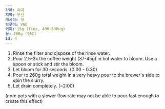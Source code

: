 ```yaml
---
카페: 히떼
지역: 부산
레시피: 핫
브루어: V60
커피: 15g (fine, 400-500ug)
물: 260g (95C)
id: 4
---
```


1. Rinse the filter and dispose of the rinse water.
2. Pour 2.5-3x the coffee weight (37-45g) in hot water to bloom. Use a spoon or stick and stir the bloom.
3. Let bloom for 30 seconds. (0:00 - 0:30)
4. Pour to 260g total weight in a very heavy pour to the brewer's side to spin the slurry. 
5. Let drain completely. (~2:00)

(*note* pots with a slower flow rate may not be able to pour fast enough to create this effect)